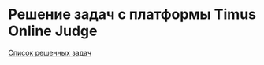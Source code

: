 # Решение задач с платформы Timus Online Judge


[Список решенных задач](https://acm.timus.ru/author.aspx?id=386187)
